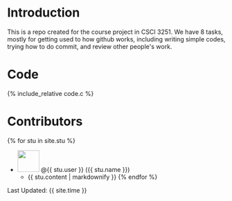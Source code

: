 # Introduction
This is a repo created for the course project in CSCI 3251. We have 8 tasks, mostly for getting used to how github works, including writing simple codes, trying how to do commit, and review other people's work.
# Code
{% include_relative code.c %} 
# Contributors

{% for stu in site.stu %}
  * <img src="{{ student.image }}" style="width: 50px; height: 50px"> @{{ stu.user }} ({{ stu.name }})
    * {{ stu.content | markdownify }}
{% endfor %}

Last Updated: {{ site.time }}
